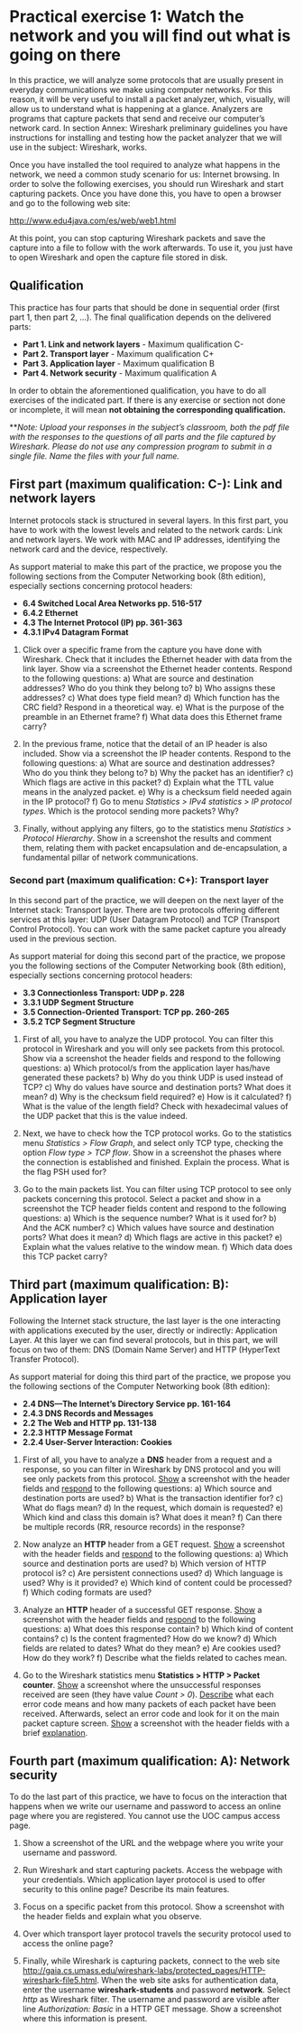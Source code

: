 # Practical exercise 1: Watch the network and you will find out what is going on there

In this practice, we will analyze some protocols that are usually present in everyday communications we make using computer networks. For this reason, it will be very useful to install a packet analyzer, which, visually, will allow us to understand what is happening at a glance. Analyzers are programs that capture packets that send and receive our computer’s network card. In section Annex: Wireshark preliminary guidelines you have instructions for installing and testing how the packet analyzer that we will use in the subject: Wireshark, works.

Once you have installed the tool required to analyze what happens in the network, we need a common study scenario for us: Internet browsing. In order to solve the following exercises, you should run Wireshark and start capturing packets. Once you have done this, you have to open a browser and go to the following web site:

http://www.edu4java.com/es/web/web1.html

At this point, you can stop capturing Wireshark packets and save the capture into a file to follow with the work afterwards. To use it, you just have to open Wireshark and open the capture file stored in disk.

## Qualification

This practice has four parts that should be done in sequential order (first part 1, then part 2, …). The final qualification depends on the delivered parts:

- **Part 1. Link and network layers** - Maximum qualification C-
- **Part 2. Transport layer** - Maximum qualification C+
- **Part 3. Application layer** - Maximum qualification B
- **Part 4. Network security** - Maximum qualification A

In order to obtain the aforementioned qualification, you have to do all exercises of the indicated part. If there is any exercise or section not done or incomplete, it will mean **not obtaining the corresponding qualification.**

\*\*_Note: Upload your responses in the subject’s classroom, both the pdf file with the responses to the questions of all parts and the file captured by Wireshark. Please do not use any compression program to submit in a single file. Name the files with your full name._

## First part (maximum qualification: C-): Link and network layers

Internet protocols stack is structured in several layers. In this first part, you have to work with the lowest levels and related to the network cards: Link and network layers. We work with MAC and IP addresses, identifying the network card and the device, respectively.

As support material to make this part of the practice, we propose you the following sections from the Computer Networking book (8th edition), especially sections concerning protocol headers:

- **6.4 Switched Local Area Networks pp. 516-517**
- **6.4.2 Ethernet**
- **4.3 The Internet Protocol (IP) pp. 361-363**
- **4.3.1 IPv4 Datagram Format**

1. Click over a specific frame from the capture you have done with Wireshark. Check that it includes the Ethernet header with data from the link layer. Show via a screenshot the Ethernet header contents. Respond to the following questions:
   a) What are source and destination addresses? Who do you think they belong to?
   b) Who assigns these addresses?
   c) What does type field mean?
   d) Which function has the CRC field? Respond in a theoretical way.
   e) What is the purpose of the preamble in an Ethernet frame?
   f) What data does this Ethernet frame carry?

2. In the previous frame, notice that the detail of an IP header is also included. Show via a screenshot the IP header contents. Respond to the following questions:
   a) What are source and destination addresses? Who do you think they belong to?
   b) Why the packet has an identifier?
   c) Which flags are active in this packet?
   d) Explain what the TTL value means in the analyzed packet.
   e) Why is a checksum field needed again in the IP protocol?
   f) Go to menu _Statistics > IPv4 statistics > IP protocol types_. Which is the protocol sending more packets? Why?

3. Finally, without applying any filters, go to the statistics menu _Statistics > Protocol Hierarchy_. Show in a screenshot the results and comment them, relating them with packet encapsulation and de-encapsulation, a fundamental pillar of network communications.

### Second part (maximum qualification: C+): Transport layer

In this second part of the practice, we will deepen on the next layer of the Internet stack: Transport layer. There are two protocols offering different services at this layer: UDP (User Datagram Protocol) and TCP (Transport Control Protocol). You can work with the same packet capture you already used in the previous section.

As support material for doing this second part of the practice, we propose you the following sections of the Computer Networking book (8th edition), especially sections concerning protocol headers:

- **3.3 Connectionless Transport: UDP p. 228**
- **3.3.1 UDP Segment Structure**
- **3.5 Connection-Oriented Transport: TCP pp. 260-265**
- **3.5.2 TCP Segment Structure**

1. First of all, you have to analyze the UDP protocol. You can filter this protocol in Wireshark and you will only see packets from this protocol. Show via a screenshot the header fields and respond to the following questions:
   a) Which protocol/s from the application layer has/have generated these packets?
   b) Why do you think UDP is used instead of TCP?
   c) Why do values have source and destination ports? What does it mean?
   d) Why is the checksum field required?
   e) How is it calculated?
   f) What is the value of the length field? Check with hexadecimal values of the UDP packet that this is the value indeed.

2. Next, we have to check how the TCP protocol works. Go to the statistics menu _Statistics > Flow Graph_, and select only TCP type, checking the option _Flow type > TCP flow_. Show in a screenshot the phases where the connection is established and finished. Explain the process. What is the flag PSH used for?

3. Go to the main packets list. You can filter using TCP protocol to see only packets concerning this protocol. Select a packet and show in a screenshot the TCP header fields content and respond to the following questions:
   a) Which is the sequence number? What is it used for?
   b) And the ACK number?
   c) Which values have source and destination ports? What does it mean?
   d) Which flags are active in this packet?
   e) Explain what the values relative to the window mean.
   f) Which data does this TCP packet carry?

## Third part (maximum qualification: B): Application layer

Following the Internet stack structure, the last layer is the one interacting with applications executed by the user, directly or indirectly: Application Layer. At this layer we can find several protocols, but in this part, we will focus on two of them: DNS (Domain Name Server) and HTTP (HyperText Transfer Protocol).

As support material for doing this third part of the practice, we propose you the following sections of the Computer Networking book (8th edition):

- **2.4 DNS—The Internet’s Directory Service pp. 161-164**
- **2.4.3 DNS Records and Messages**
- **2.2 The Web and HTTP pp. 131-138**
- **2.2.3 HTTP Message Format**
- **2.2.4 User-Server Interaction: Cookies**

1. First of all, you have to analyze a **DNS** header from a request and a response, so you can filter in Wireshark by DNS protocol and you will see only packets from this protocol. [Show](#) a screenshot with the header fields and [respond](#) to the following questions:
   a) Which source and destination ports are used?
   b) What is the transaction identifier for?
   c) What do flags mean?
   d) In the request, which domain is requested?
   e) Which kind and class this domain is? What does it mean?
   f) Can there be multiple records (RR, resource records) in the response?

2. Now analyze an **HTTP** header from a GET request. [Show](#) a screenshot with the header fields and [respond](#) to the following questions:
   a) Which source and destination ports are used?
   b) Which version of HTTP protocol is?
   c) Are persistent connections used?
   d) Which language is used? Why is it provided?
   e) Which kind of content could be processed?
   f) Which coding formats are used?

3. Analyze an **HTTP** header of a successful GET response. [Show](#) a screenshot with the header fields and [respond](#) to the following questions:
   a) What does this response contain?
   b) Which kind of content contains?
   c) Is the content fragmented? How do we know?
   d) Which fields are related to dates? What do they mean?
   e) Are cookies used? How do they work?
   f) Describe what the fields related to caches mean.

4. Go to the Wireshark statistics menu **Statistics > HTTP > Packet counter**. [Show](#) a screenshot where the unsuccessful responses received are seen (they have value _Count > 0_). [Describe](#) what each error code means and how many packets of each packet have been received. Afterwards, select an error code and look for it on the main packet capture screen. [Show](#) a screenshot with the header fields with a brief [explanation](#).

## Fourth part (maximum qualification: A): Network security

To do the last part of this practice, we have to focus on the interaction that happens when we write our username and password to access an online page where you are registered. You cannot use the UOC campus access page.

1. Show a screenshot of the URL and the webpage where you write your username and password.

2. Run Wireshark and start capturing packets. Access the webpage with your credentials. Which application layer protocol is used to offer security to this online page? Describe its main features.

3. Focus on a specific packet from this protocol. Show a screenshot with the header fields and explain what you observe.

4. Over which transport layer protocol travels the security protocol used to access the online page?

5. Finally, while Wireshark is capturing packets, connect to the web site http://gaia.cs.umass.edu/wireshark-labs/protected_pages/HTTP-wireshark-file5.html. When the web site asks for authentication data, enter the username **wireshark-students** and password **network**. Select _http_ as Wireshark filter. The username and password are visible after line _Authorization: Basic_ in a HTTP GET message. Show a screenshot where this information is present.

